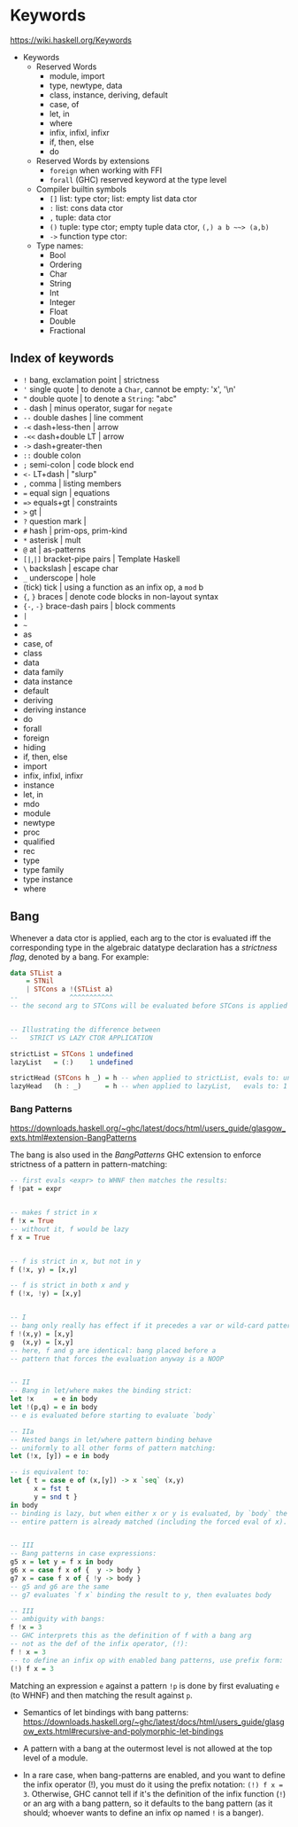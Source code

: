 # Keywords

https://wiki.haskell.org/Keywords



* Keywords
  * Reserved Words
    - module, import
    - type, newtype, data
    - class, instance, deriving, default
    - case, of
    - let, in
    - where
    - infix, infixl, infixr
    - if, then, else
    - do
  * Reserved Words by extensions
    - `foreign` when working with FFI
    - `forall` (GHC) reserved keyword at the type level
  * Compiler builtin symbols
    - `[]`  list: type ctor; list: empty list data ctor
    - `:`   list: cons data ctor
    - `,`   tuple: data ctor
    - `()`  tuple: type ctor; empty tuple data ctor, `(,) a b ~~> (a,b)`
    - `->`  function type ctor: 
  * Type names:
    - Bool
    - Ordering
    - Char
    - String
    - Int
    - Integer
    - Float
    - Double
    - Fractional


## Index of keywords

- `!`         bang, exclamation point | strictness
- `'`         single quote | to denote a `Char`, cannot be empty: 'x', '\n'
- `"`         double quote | to denote a `String`: "abc"
- `-`         dash | minus operator, sugar  for `negate`
- `--`        double dashes | line comment
- `-<`        dash+less-then | arrow
- `-<<`       dash+double LT | arrow
- `->`        dash+greater-then
- `::`        double colon
- `;`         semi-colon | code block end
- `<-`        LT+dash | "slurp"
- `,`         comma | listing members
- `=`         equal sign | equations
- `=>`        equals+gt | constraints
- `>`         gt | 
- `?`         question mark | 
- `#`         hash | prim-ops, prim-kind
- `*`         asterisk | mult
- `@`         at | as-patterns
- `[|`,`|]`   bracket-pipe pairs | Template Haskell
- `\`         backslash | escape char
- `_`         underscope | hole
- (tick)      tick | using a function as an infix op, a `mod` b
- `{`, `}`    braces | denote code blocks in non-layout syntax
- `{-`, `-}`  brace-dash pairs | block comments
- `|`
- `~`
- as
- case, of
- class
- data
- data family
- data instance
- default
- deriving
- deriving instance
- do
- forall
- foreign
- hiding
- if, then, else
- import
- infix, infixl, infixr
- instance
- let, in
- mdo
- module
- newtype
- proc
- qualified
- rec
- type
- type family
- type instance
- where


## Bang
Whenever a data ctor is applied, each arg to the ctor is evaluated iff the corresponding type in the algebraic datatype declaration has a *strictness flag*, denoted by a bang. For example:

```hs
data STList a
    = STNil
    | STCons a !(STList a)
--             ^^^^^^^^^^^
-- the second arg to STCons will be evaluated before STCons is applied


-- Illustrating the difference between
--   STRICT VS LAZY CTOR APPLICATION

strictList = STCons 1 undefined
lazyList   = (:)    1 undefined

strictHead (STCons h _) = h -- when applied to strictList, evals to: undefined
lazyHead   (h : _)      = h -- when applied to lazyList,   evals to: 1
```


### Bang Patterns

https://downloads.haskell.org/~ghc/latest/docs/html/users_guide/glasgow_exts.html#extension-BangPatterns


The bang is also used in the *BangPatterns* GHC extension to enforce strictness of a pattern in pattern-matching:

```hs
-- first evals <expr> to WHNF then matches the results:
f !pat = expr


-- makes f strict in x
f !x = True
-- without it, f would be lazy
f x = True


-- f is strict in x, but not in y
f (!x, y) = [x,y]

-- f is strict in both x and y
f (!x, !y) = [x,y]


-- I
-- bang only really has effect if it precedes a var or wild-card pattern:
f !(x,y) = [x,y]
g  (x,y) = [x,y]
-- here, f and g are identical: bang placed before a
-- pattern that forces the evaluation anyway is a NOOP


-- II
-- Bang in let/where makes the binding strict:
let !x     = e in body
let !(p,q) = e in body
-- e is evaluated before starting to evaluate `body`

-- IIa
-- Nested bangs in let/where pattern binding behave
-- uniformly to all other forms of pattern matching:
let (!x, [y]) = e in body

-- is equivalent to:
let { t = case e of (x,[y]) -> x `seq` (x,y)
      x = fst t
      y = snd t }
in body
-- binding is lazy, but when either x or y is evaluated, by `body` the
-- entire pattern is already matched (including the forced eval of x). NOOP


-- III
-- Bang patterns in case expressions:
g5 x = let y = f x in body
g6 x = case f x of {  y -> body }
g7 x = case f x of { !y -> body }
-- g5 and g6 are the same
-- g7 evaluates `f x` binding the result to y, then evaluates body

-- III
-- ambiguity with bangs:
f !x = 3
-- GHC interprets this as the definition of f with a bang arg
-- not as the def of the infix operator, (!):
f ! x = 3
-- to define an infix op with enabled bang patterns, use prefix form:
(!) f x = 3
```


Matching an expression `e` against a pattern `!p` is done by first evaluating `e` (to WHNF) and then matching the result against `p`.

* Semantics of let bindings with bang patterns:
https://downloads.haskell.org/~ghc/latest/docs/html/users_guide/glasgow_exts.html#recursive-and-polymorphic-let-bindings

* A pattern with a bang at the outermost level is not allowed at the top level of a module.

* In a rare case, when bang-patterns are enabled, and you want to define the infix operator (!), you must do it using the prefix notation: `(!) f x = 3`. Otherwise, GHC cannot tell if it's the definition of the infix function (`!`) or an arg with a bang pattern, so it defaults to the bang pattern (as it should; whoever wants to define an infix op named `!` is a banger).
